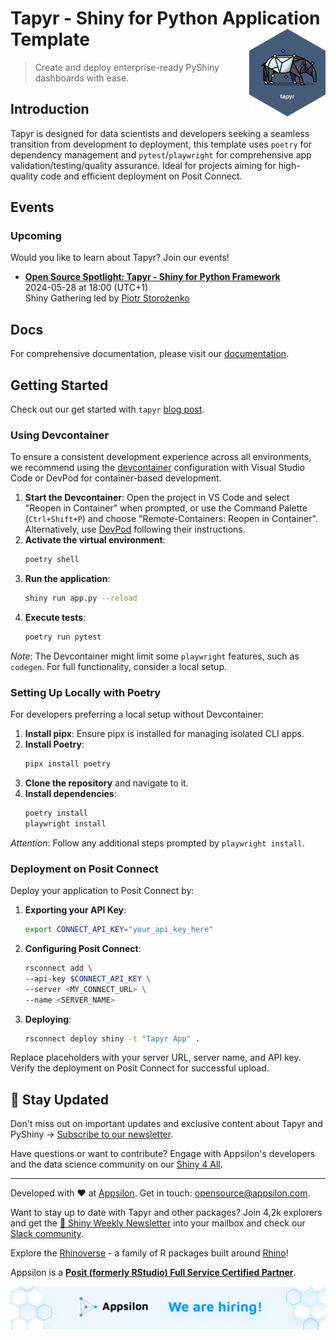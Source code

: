 # Tapyr - Shiny for Python Application Template<a href="https://appsilon.github.io/tapyr-template/"><img src="www/images/tapyr.png" align="right" alt="Tapyr logo" style="height: 140px;"></a>

> Create and deploy enterprise-ready PyShiny dashboards with ease.

## Introduction

Tapyr is designed for data scientists and developers seeking a seamless transition from development to deployment, this template uses `poetry` for dependency management and `pytest`/`playwright` for comprehensive app validation/testing/quality assurance.
Ideal for projects aiming for high-quality code and efficient deployment on Posit Connect.

## Events
### Upcoming
Would you like to learn about Tapyr? Join our events!
* [**Open Source Spotlight: Tapyr - Shiny for Python Framework**](https://go.appsilon.com/tapyr-webinar-may2024?utm_source=community&utm_medium=github&utm_campaign=shinygathering)<br>
2024-05-28 at 18:00 (UTC+1)<br>
Shiny Gathering led by [Piotr Storożenko](https://www.linkedin.com/in/piotr-pasza-storo%C5%BCenko/)

## Docs

For comprehensive documentation, please visit our [documentation](https://connect.appsilon.com/tapyr-docs/).

## Getting Started

Check out our get started with `tapyr` [blog post](www.appsilon.com/post/introducing-tapyr).

### Using Devcontainer

To ensure a consistent development experience across all environments, we recommend using the [devcontainer](https://code.visualstudio.com/docs/remote/containers) configuration with Visual Studio Code or DevPod for container-based development.

1. **Start the Devcontainer**: Open the project in VS Code and select "Reopen in Container" when prompted, or use the Command Palette (`Ctrl+Shift+P`) and choose "Remote-Containers: Reopen in Container". Alternatively, use [DevPod](https://devpod.sh/) following their instructions.
2. **Activate the virtual environment**:
   ```sh
   poetry shell
   ```
3. **Run the application**:
   ```sh
   shiny run app.py --reload
   ```
4. **Execute tests**:
   ```sh
   poetry run pytest
   ```

*Note*: The Devcontainer might limit some `playwright` features, such as `codegen`. For full functionality, consider a local setup.

### Setting Up Locally with Poetry

For developers preferring a local setup without Devcontainer:

1. **Install pipx**: Ensure pipx is installed for managing isolated CLI apps.
2. **Install Poetry**:
   ```sh
   pipx install poetry
   ```
3. **Clone the repository** and navigate to it.
4. **Install dependencies**:
   ```sh
   poetry install
   playwright install
   ```

*Attention*: Follow any additional steps prompted by `playwright install`.

### Deployment on Posit Connect

Deploy your application to Posit Connect by:

1. **Exporting your API Key**:
   ```sh
   export CONNECT_API_KEY="your_api_key_here"
   ```
2. **Configuring Posit Connect**:
   ```sh
   rsconnect add \
   --api-key $CONNECT_API_KEY \
   --server <MY_CONNECT_URL> \
   --name <SERVER_NAME>
   ```
3. **Deploying**:
   ```sh
   rsconnect deploy shiny -t "Tapyr App" .
   ```

Replace placeholders with your server URL, server name, and API key. Verify the deployment on Posit Connect for successful upload.

## :star2: Stay Updated
Don't miss out on important updates and exclusive content about Tapyr and PyShiny → [Subscribe to our newsletter](https://go.appsilon.com/shiny-weekly?utm_source=community&utm_medium=github&utm_content=tapyr).

Have questions or want to contribute? Engage with Appsilon's developers and the data science community on our [Shiny 4 All](https://go.appsilon.com/shiny4allcommunity).


---

Developed with :heart: at [Appsilon](https://appsilon.com).
Get in touch: <opensource@appsilon.com>.

Want to stay up to date with Tapyr and other packages? Join 4,2k explorers and get the [📧 Shiny Weekly Newsletter](https://go.appsilon.com/shiny-weekly?utm_source=community&utm_medium=github&utm_content=tapyr) into your mailbox and check our [Slack community](https://go.appsilon.com/shiny4allcommunity).

Explore the [Rhinoverse](https://rhinoverse.dev) - a family of R packages built around [Rhino](https://appsilon.github.io/rhino/)!

Appsilon is a
[**Posit (formerly RStudio) Full Service Certified Partner**](https://www.rstudio.com/certified-partners/).

<a href="https://appsilon.com/careers/">
  <img src="https://raw.githubusercontent.com/Appsilon/website-cdn/gh-pages/WeAreHiring1.png" alt="We are hiring!">
</a>
